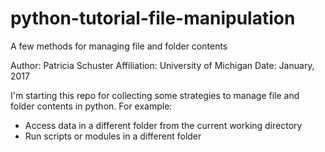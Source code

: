 # python-tutorial-file-manipulation
A few methods for managing file and folder contents

Author: Patricia Schuster
Affiliation: University of Michigan
Date: January, 2017

I'm starting this repo for collecting some strategies to manage file and folder contents in python. For example:

* Access data in a different folder from the current working directory
* Run scripts or modules in a different folder


